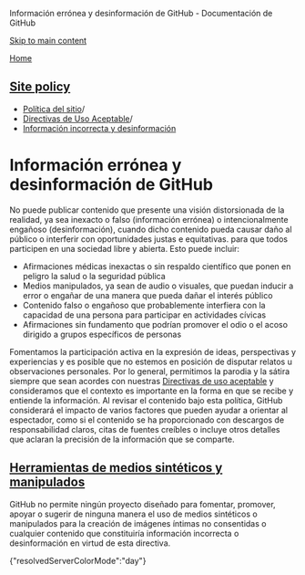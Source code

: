 Información errónea y desinformación de GitHub - Documentación de GitHub

[Skip to main content](#main-content)

[Home](/es)

[Site policy](/es/site-policy)
----------

* [Política del sitio](/es/site-policy)/
* [Directivas de Uso Aceptable](/es/site-policy/acceptable-use-policies)/
* [Información incorrecta y desinformación](/es/site-policy/acceptable-use-policies/github-misinformation-and-disinformation)

Información errónea y desinformación de GitHub
==========

No puede publicar contenido que presente una visión distorsionada de la realidad, ya sea inexacto o falso (información errónea) o intencionalmente engañoso (desinformación), cuando dicho contenido pueda causar daño al público o interferir con oportunidades justas e equitativas. para que todos participen en una sociedad libre y abierta. Esto puede incluir:

* Afirmaciones médicas inexactas o sin respaldo científico que ponen en peligro la salud o la seguridad pública
* Medios manipulados, ya sean de audio o visuales, que puedan inducir a error o engañar de una manera que pueda dañar el interés público
* Contenido falso o engañoso que probablemente interfiera con la capacidad de una persona para participar en actividades cívicas
* Afirmaciones sin fundamento que podrían promover el odio o el acoso dirigido a grupos específicos de personas

Fomentamos la participación activa en la expresión de ideas, perspectivas y experiencias y es posible que no estemos en posición de disputar relatos u observaciones personales. Por lo general, permitimos la parodia y la sátira siempre que sean acordes con nuestras [Directivas de uso aceptable](/es/site-policy/acceptable-use-policies/github-acceptable-use-policies) y consideramos que el contexto es importante en la forma en que se recibe y entiende la información. Al revisar el contenido bajo esta política, GitHub considerará el impacto de varios factores que pueden ayudar a orientar al espectador, como si el contenido se ha proporcionado con descargos de responsabilidad claros, citas de fuentes creíbles o incluye otros detalles que aclaran la precisión de la información que se comparte.

[Herramientas de medios sintéticos y manipulados](#herramientas-de-medios-sintéticos-y-manipulados)
----------

GitHub no permite ningún proyecto diseñado para fomentar, promover, apoyar o sugerir de ninguna manera el uso de medios sintéticos o manipulados para la creación de imágenes íntimas no consentidas o cualquier contenido que constituiría información incorrecta o desinformación en virtud de esta directiva.

{"resolvedServerColorMode":"day"}
